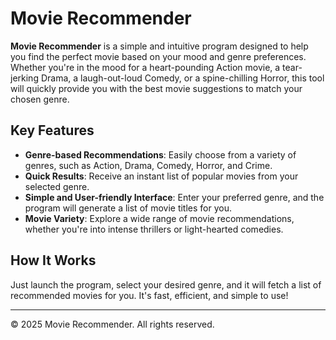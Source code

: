 # Movie Recommender

**Movie Recommender** is a simple and intuitive program designed to help you find the perfect movie based on your mood and genre preferences. Whether you're in the mood for a heart-pounding Action movie, a tear-jerking Drama, a laugh-out-loud Comedy, or a spine-chilling Horror, this tool will quickly provide you with the best movie suggestions to match your chosen genre.

## Key Features

- **Genre-based Recommendations**: Easily choose from a variety of genres, such as Action, Drama, Comedy, Horror, and Crime.
- **Quick Results**: Receive an instant list of popular movies from your selected genre.
- **Simple and User-friendly Interface**: Enter your preferred genre, and the program will generate a list of movie titles for you.
- **Movie Variety**: Explore a wide range of movie recommendations, whether you're into intense thrillers or light-hearted comedies.

## How It Works

Just launch the program, select your desired genre, and it will fetch a list of recommended movies for you. It's fast, efficient, and simple to use!

---

© 2025 Movie Recommender. All rights reserved.
